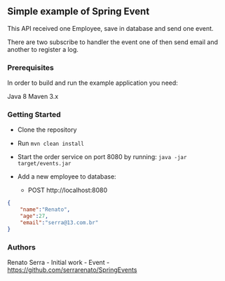 ## Simple example of Spring Event

This API received one Employee, save in database and send one event.

There are two subscribe to handler the event one of then send email and another to register a log.

### Prerequisites
In order to build and run the example application you need:

Java 8
Maven 3.x

### Getting Started
* Clone the repository

* Run `mvn clean install`

* Start the order service on port 8080 by running:
`java -jar target/events.jar`
* Add a new employee to database: 
    * POST http://localhost:8080

```json 
{
	"name":"Renato",
	"age":27,
	"email":"serra@13.com.br"
}
```

### Authors
Renato Serra - Initial work - Event - https://github.com/serrarenato/SpringEvents
